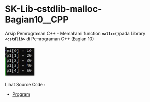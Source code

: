 # SK-Lib-cstdlib-malloc-Bagian10__CPP
Arsip Pemrograman C++ - Memahami function <code><b>malloc()</b></code>pada Library <code><b>&lt;cstdlib></b></code> di Pemrograman C++ (Bagian 10)<br><br>
<img src="https://github.com/RizkyKhapidsyah/SK-Lib-cstdlib-malloc-Bagian10__CPP/blob/master/SK-Lib-cstdlib-malloc-Bagian10__CPP/x64/result/001.JPG"><br><br>
Lihat Source Code : <br>
- <a href="https://github.com/RizkyKhapidsyah/SK-Lib-cstdlib-malloc-Bagian10__CPP/blob/master/SK-Lib-cstdlib-malloc-Bagian10__CPP/Source.cpp">Program</a>
